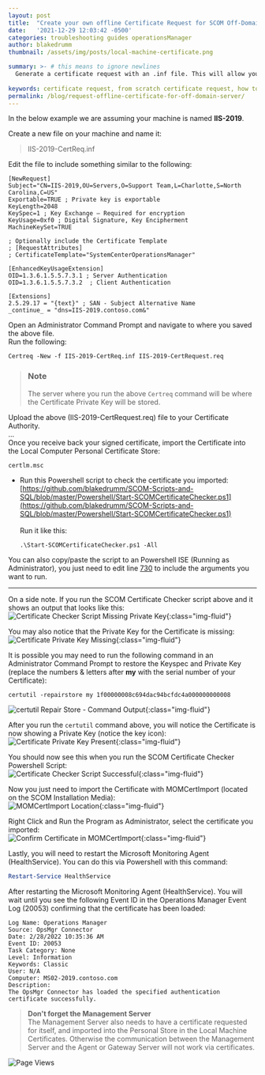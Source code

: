 ```yaml
---
layout: post
title:  "Create your own offline Certificate Request for SCOM Off-Domain Server"
date:   '2021-12-29 12:03:42 -0500'
categories: troubleshooting guides operationsManager
author: blakedrumm
thumbnail: /assets/img/posts/local-machine-certificate.png

summary: >- # this means to ignore newlines
  Generate a certificate request with an .inf file. This will allow you to specify all the settings that are required and give you more control over your certificate request.
  
keywords: certificate request, from scratch certificate request, how to create certificate request, how to make cert request, scom certificate request, certificate for scom, scom gateway certificate, scom agent certificate, scom workgroup certificate, how to create scom certificate, How to monitor untrusted servers in SCOM, How do I create a SCOM client certificate
permalink: /blog/request-offline-certificate-for-off-domain-server/
---
```

In the below example we are assuming your machine is named **IIS-2019**.

Create a new file on your machine and name it:
> IIS-2019-CertReq.inf

Edit the file to include something similar to the following:
```
[NewRequest]
Subject="CN=IIS-2019,OU=Servers,O=Support Team,L=Charlotte,S=North Carolina,C=US"
Exportable=TRUE ; Private key is exportable
KeyLength=2048
KeySpec=1 ; Key Exchange – Required for encryption
KeyUsage=0xf0 ; Digital Signature, Key Encipherment
MachineKeySet=TRUE

; Optionally include the Certificate Template
; [RequestAttributes]
; CertificateTemplate="SystemCenterOperationsManager"

[EnhancedKeyUsageExtension]
OID=1.3.6.1.5.5.7.3.1 ; Server Authentication
OID=1.3.6.1.5.5.7.3.2  ; Client Authentication

[Extensions]
2.5.29.17 = "{text}" ; SAN - Subject Alternative Name
_continue_ = "dns=IIS-2019.contoso.com&"
```
Open an Administrator Command Prompt and navigate to where you saved the above file. \
Run the following:
```
Certreq -New -f IIS-2019-CertReq.inf IIS-2019-CertRequest.req
```

  > ### Note
  > The server where you run the above `Certreq` command will be where the Certificate Private Key will be stored.

Upload the above (IIS-2019-CertRequest.req) file to your Certificate Authority. \
... \
Once you receive back your signed certificate, import the Certificate into the Local Computer Personal Certificate Store:
```
certlm.msc
```

* Run this Powershell script to check the certificate you imported: \
[https://github.com/blakedrumm/SCOM-Scripts-and-SQL/blob/master/Powershell/Start-SCOMCertificateChecker.ps1](https://github.com/blakedrumm/SCOM-Scripts-and-SQL/blob/master/Powershell/Start-SCOMCertificateChecker.ps1) \
 \
Run it like this:
  ```
  .\Start-SCOMCertificateChecker.ps1 -All
  ```
You can also copy/paste the script to an Powershell ISE (Running as Administrator), you just need to edit line [730](https://github.com/blakedrumm/SCOM-Scripts-and-SQL/blob/master/Powershell/Start-SCOMCertificateChecker.ps1#L730) to include the arguments you want to run.

---

On a side note. If you run the SCOM Certificate Checker script above and it shows an output that looks like this: \
![Certificate Checker Script Missing Private Key](/assets/img/posts/scom-cert-checker-missingkey.png){:class="img-fluid"}

You may also notice that the Private Key for the Certificate is missing: \
![Certificate Private Key Missing](/assets/img/posts/certificate-private-key-notpresent.png){:class="img-fluid"}

It is possible you may need to run the following command in an Administrator Command Prompt to restore the Keyspec and Private Key (replace the numbers & letters after __my__ with the serial number of your Certificate):
```
certutil -repairstore my 1f00000008c694dac94bcfdc4a000000000008
```

![certutil Repair Store - Command Output](/assets/img/posts/certutil-output.png){:class="img-fluid"}

After you run the `certutil` command above, you will notice the Certificate is now showing a Private Key (notice the key icon): \
![Certificate Private Key Present](/assets/img/posts/certificate-private-key-present.png){:class="img-fluid"}

You should now see this when you run the SCOM Certificate Checker Powershell Script: \
![Certificate Checker Script Successful](/assets/img/posts/scom-cert-checker-successful.png){:class="img-fluid"}

Now you just need to import the Certificate with MOMCertImport (located on the SCOM Installation Media): \
![MOMCertImport Location](/assets/img/posts/momcertimport-file.png){:class="img-fluid"}

Right Click and Run the Program as Administrator, select the certificate you imported: \
![Confirm Certificate in MOMCertImport](/assets/img/posts/momcertimport-certificate.png){:class="img-fluid"}

Lastly, you will need to restart the Microsoft Monitoring Agent (HealthService). You can do this via Powershell with this command:
```powershell
Restart-Service HealthService
```

After restarting the Microsoft Monitoring Agent (HealthService). You will wait until you see the following Event ID in the Operations Manager Event Log (20053) confirming that the certificate has been loaded:
```
Log Name: Operations Manager
Source: OpsMgr Connector
Date: 2/28/2022 10:35:36 AM
Event ID: 20053
Task Category: None
Level: Information
Keywords: Classic
User: N/A
Computer: MS02-2019.contoso.com
Description:
The OpsMgr Connector has loaded the specified authentication certificate successfully.
```

> **Don't forget the Management Server** \
> The Management Server also needs to have a certificate requested for itself, and imported into the Personal Store in the Local Machine Certificates. Otherwise the communication between the Management Server and the Agent or Gateway Server will not work via certificates.

![Page Views](https://counter.blakedrumm.com/count/tag.svg?url=blakedrumm.com/blog/request-offline-certificate-for-off-domain-server/)

<!--
Having trouble with Pages? Check out our [documentation](https://docs.github.com/categories/github-pages-basics/) or [contact support](https://support.github.com/contact) and we’ll help you sort it out.
-->
